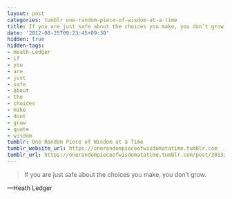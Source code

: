 ```yaml
---
layout: post
categories: tumblr one-random-piece-of-wisdom-at-a-time
title: If you are just safe about the choices you make, you don’t grow.
date: '2012-08-25T09:23:45+09:30'
hidden: true
hidden-tags:
- Heath-Ledger
- if
- you
- are
- just
- safe
- about
- the
- choices
- make
- dont
- grow
- quote
- wisdom
tumblr: One Random Piece of Wisdom at a Time
tumblr_website_url: https://onerandompieceofwisdomatatime.tumblr.com
tumblr_url: https://onerandompieceofwisdomatatime.tumblr.com/post/30133507833/if-you-are-just-safe-about-the-choices-you-make
---
```

> If you are just safe about the choices you make, you don’t grow.

—Heath Ledger
